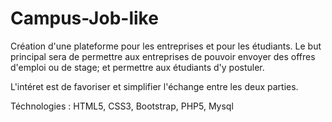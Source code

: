 # Campus-Job-like

Création d'une plateforme pour les entreprises et pour les étudiants.
Le but principal sera de permettre aux entreprises de pouvoir envoyer des offres d'emploi ou de stage; et permettre aux étudiants d'y postuler.

L'intéret est de favoriser et simplifier l'échange entre les deux parties.

Téchnologies :
HTML5, CSS3, Bootstrap, PHP5, Mysql
